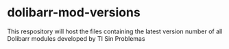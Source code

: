 # dolibarr-mod-versions
This respository will host the files containing the latest version number of all Dolibarr modules developed by TI Sin Problemas

